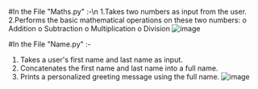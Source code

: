 #In the File "Maths.py" :-\n
1.Takes two numbers as input from the user.
2.Performs the basic mathematical operations on these two numbers:
o	Addition
o	Subtraction
o	Multiplication
o	Division
![image](https://github.com/user-attachments/assets/a9494814-4c41-4c2a-be9e-70d2665c7822)

#In the File "Name.py" :-
1.  Takes a user's first name and last name as input.
2.  Concatenates the first name and last name into a full name.
3.  Prints a personalized greeting message using the full name.
![image](https://github.com/user-attachments/assets/2ef1bd17-27f3-4e51-9253-4f520a43c191)
